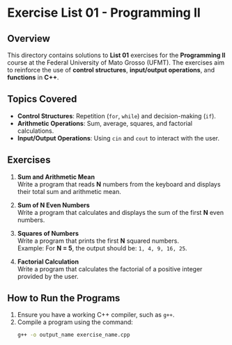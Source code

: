 # Exercise List 01 - Programming II

## Overview
This directory contains solutions to **List 01** exercises for the **Programming II** course at the Federal University of Mato Grosso (UFMT). The exercises aim to reinforce the use of **control structures**, **input/output operations**, and **functions** in **C++**.

## Topics Covered
- **Control Structures**: Repetition (`for`, `while`) and decision-making (`if`).
- **Arithmetic Operations**: Sum, average, squares, and factorial calculations.
- **Input/Output Operations**: Using `cin` and `cout` to interact with the user.

## Exercises
1. **Sum and Arithmetic Mean**  
   Write a program that reads **N** numbers from the keyboard and displays their total sum and arithmetic mean.

2. **Sum of N Even Numbers**  
   Write a program that calculates and displays the sum of the first **N** even numbers.

3. **Squares of Numbers**  
   Write a program that prints the first **N** squared numbers.  
   Example: For **N = 5**, the output should be: `1, 4, 9, 16, 25`.

4. **Factorial Calculation**  
   Write a program that calculates the factorial of a positive integer provided by the user.

## How to Run the Programs
1. Ensure you have a working C++ compiler, such as `g++`.
2. Compile a program using the command:
   ```bash
   g++ -o output_name exercise_name.cpp

